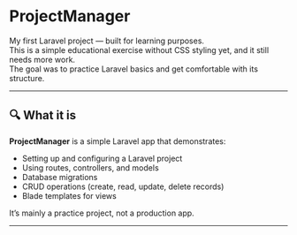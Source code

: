 # ProjectManager

My first Laravel project — built for learning purposes.  
This is a simple educational exercise without CSS styling yet, and it still needs more work.  
The goal was to practice Laravel basics and get comfortable with its structure.

---

## 🔍 What it is

**ProjectManager** is a simple Laravel app that demonstrates:

- Setting up and configuring a Laravel project  
- Using routes, controllers, and models  
- Database migrations  
- CRUD operations (create, read, update, delete records)  
- Blade templates for views  

It’s mainly a practice project, not a production app.

---
